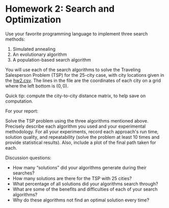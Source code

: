 # Homework 2: Search and Optimization

Use your favorite programming language to implement three search methods:

1. Simulated annealing
2. An evolutionary algorithm
3. A population-based search algorithm

You will use each of the search algorithms to solve the Traveling Salesperson Problem (TSP) for the 25-city case, with city locations given in the [hw2.csv](/hw2/hw2.csv). The lines in the file are the coordinates of each city on a grid where the left bottom is $(0,0)$.

Quick tip: compute the city-to-city distance matrix, to help save on computation.

For your report:

Solve the TSP problem using the three algorithms mentioned above. Precisely describe each algorithm you used and your experimental methodology. For all your experiments, record each approach's run time, solution quality, and repeatability (solve the problem at least 10 times and provide statistical results). Also, include a plot of the final path taken for each.

Discussion questions:

- How many “solutions” did your algorithms generate during their searches?
- How many solutions are there for the TSP with 25 cities?
- What percentage of all solutions did your algorithms search through?
- What are some of the benefits and difficulties of each of your search algorithms?
- Why do these algorithms not find an optimal solution every time?
